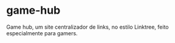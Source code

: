 # game-hub
Game hub, um site centralizador de links, no estilo Linktree, feito especialmente para gamers.
